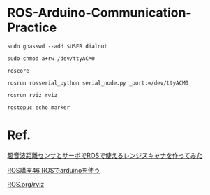 # ROS-Arduino-Communication-Practice

```sudo gpasswd --add $USER dialout```

```sudo chmod a+rw /dev/ttyACM0```

```roscore```

```rosrun rosserial_python serial_node.py _port:=/dev/ttyACM0```

```rosrun rviz rviz```

```rostopuc echo marker```


# Ref.

[超音波距離センサとサーボでROSで使えるレンジスキャナを作ってみた](https://qiita.com/atotto/items/6ccd17a4d0f40d51d6e7)

[ROS講座46 ROSでarduinoを使う](https://qiita.com/srs/items/53b1d0a9d574d9ca7752)

[ROS.org/rviz](http://wiki.ros.org/rviz/Tutorials/Markers%3A%20Basic%20Shapes)
